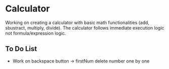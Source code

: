 # Calculator

Working on creating a calculator with basic math functionalities (add, sbustract, multiply, divide). The calculator follows immediate execution logic not formula/expression logic.
## To Do List

* Work on backspace button -> firstNum delete number one by one